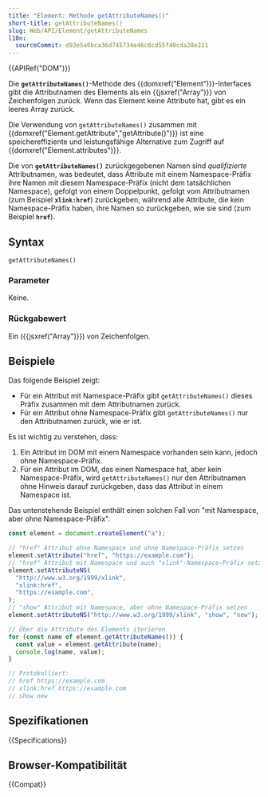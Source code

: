 ```yaml
---
title: "Element: Methode getAttributeNames()"
short-title: getAttributeNames()
slug: Web/API/Element/getAttributeNames
l10n:
  sourceCommit: d93e5a0bca36d745734e46c0cd55f40cda28e221
---
```


{{APIRef("DOM")}}

Die **`getAttributeNames()`**-Methode des {{domxref("Element")}}-Interfaces gibt die Attributnamen des Elements als ein {{jsxref("Array")}} von Zeichenfolgen zurück. Wenn das Element keine Attribute hat, gibt es ein leeres Array zurück.

Die Verwendung von `getAttributeNames()` zusammen mit {{domxref("Element.getAttribute","getAttribute()")}} ist eine speichereffiziente und leistungsfähige Alternative zum Zugriff auf {{domxref("Element.attributes")}}.

Die von **`getAttributeNames()`** zurückgegebenen Namen sind _qualifizierte_ Attributnamen, was bedeutet, dass Attribute mit einem Namespace-Präfix ihre Namen mit diesem Namespace-Präfix (nicht dem tatsächlichen Namespace), gefolgt von einem Doppelpunkt, gefolgt vom Attributnamen (zum Beispiel **`xlink:href`**) zurückgeben, während alle Attribute, die kein Namespace-Präfix haben, ihre Namen so zurückgeben, wie sie sind (zum Beispiel **`href`**).

## Syntax

```js-nolint
getAttributeNames()
```

### Parameter

Keine.

### Rückgabewert

Ein ({{jsxref("Array")}}) von Zeichenfolgen.

## Beispiele

Das folgende Beispiel zeigt:

- Für ein Attribut mit Namespace-Präfix gibt `getAttributeNames()` dieses Präfix zusammen mit dem Attributnamen zurück.
- Für ein Attribut ohne Namespace-Präfix gibt `getAttributeNames()` nur den Attributnamen zurück, wie er ist.

Es ist wichtig zu verstehen, dass:

1. Ein Attribut im DOM mit einem Namespace vorhanden sein kann, jedoch ohne Namespace-Präfix.
2. Für ein Attribut im DOM, das einen Namespace hat, aber kein Namespace-Präfix, wird `getAttributeNames()` nur den Attributnamen ohne Hinweis darauf zurückgeben, dass das Attribut in einem Namespace ist.

Das untenstehende Beispiel enthält einen solchen Fall von "mit Namespace, aber ohne Namespace-Präfix".

```js
const element = document.createElement("a");

// "href" Attribut ohne Namespace und ohne Namespace-Präfix setzen
element.setAttribute("href", "https://example.com");
// "href" Attribut mit Namespace und auch "xlink"-Namespace-Präfix setzen
element.setAttributeNS(
  "http://www.w3.org/1999/xlink",
  "xlink:href",
  "https://example.com",
);
// "show" Attribut mit Namespace, aber ohne Namespace-Präfix setzen
element.setAttributeNS("http://www.w3.org/1999/xlink", "show", "new");

// Über die Attribute des Elements iterieren
for (const name of element.getAttributeNames()) {
  const value = element.getAttribute(name);
  console.log(name, value);
}

// Protokolliert:
// href https://example.com
// xlink:href https://example.com
// show new
```

## Spezifikationen

{{Specifications}}

## Browser-Kompatibilität

{{Compat}}
